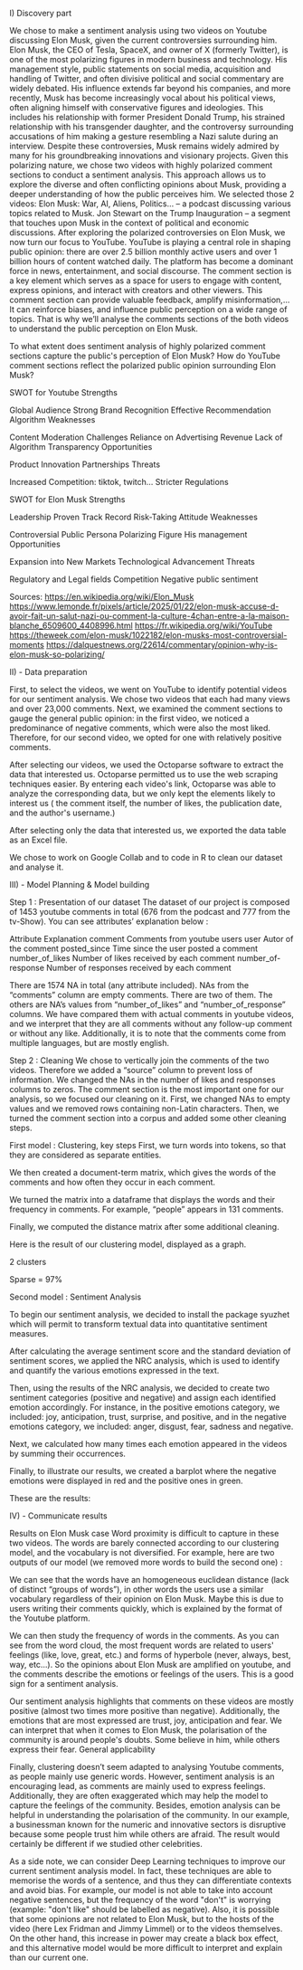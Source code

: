 I) Discovery part 

We chose to make a sentiment analysis using two videos on Youtube discussing Elon Musk, given the current controversies surrounding him.
Elon Musk, the CEO of Tesla, SpaceX, and owner of X (formerly Twitter), is one of the most polarizing figures in modern business and technology. 
His management style, public statements on social media, acquisition and handling of Twitter, and often divisive political and social commentary are widely debated. 
His influence extends far beyond his companies, and more recently, Musk has become increasingly vocal about his political views, often aligning himself with conservative figures and ideologies. 
This includes his relationship with former President Donald Trump, his strained relationship with his transgender daughter, and the controversy surrounding accusations of him making a gesture resembling a Nazi salute during an interview.
Despite these controversies, Musk remains widely admired by many for his groundbreaking innovations and visionary projects. 
Given this polarizing nature, we chose two videos with highly polarized comment sections to conduct a sentiment analysis. 
This approach allows us to explore the diverse and often conflicting opinions about Musk, providing a deeper understanding of how the public perceives him. 
 We selected those 2 videos: 
Elon Musk: War, AI, Aliens, Politics… – a podcast discussing various topics related to Musk.
Jon Stewart on the Trump Inauguration – a segment that touches upon Musk in the context of political and economic discussions.
After exploring the polarized controversies on Elon Musk, we now turn our focus to YouTube. YouTube is  playing a central role in shaping public opinion: there are over 2.5 billion monthly active users and over 1 billion hours of content watched daily. 
The platform has become a dominant force in news, entertainment, and social discourse. The comment section is a key element which serves as a space for users to engage with content, express opinions, and interact with creators and other viewers. 
This comment section can provide valuable feedback, amplify misinformation,... It can reinforce biases, and influence public perception on a wide range of topics. 
That is why we’ll analyse the comments sections of the both videos to understand the public perception on Elon Musk.

To what extent does sentiment analysis of highly polarized comment sections capture the public's perception of Elon Musk? 
How do YouTube comment sections reflect the polarized public opinion surrounding Elon Musk?


SWOT for Youtube
Strengths

Global Audience
Strong Brand Recognition
Effective Recommendation Algorithm
Weaknesses

Content Moderation Challenges
Reliance on Advertising Revenue
Lack of Algorithm Transparency
Opportunities

Product Innovation
Partnerships
Threats

Increased Competition: tiktok, twitch…
Stricter Regulations



SWOT for Elon Musk
Strengths

Leadership
Proven Track Record
Risk-Taking Attitude
Weaknesses

Controversial Public Persona
Polarizing Figure
His management
Opportunities

Expansion into New Markets
Technological Advancement
Threats

Regulatory and Legal fields
Competition
Negative public sentiment


Sources:
https://en.wikipedia.org/wiki/Elon_Musk
https://www.lemonde.fr/pixels/article/2025/01/22/elon-musk-accuse-d-avoir-fait-un-salut-nazi-ou-comment-la-culture-4chan-entre-a-la-maison-blanche_6509600_4408996.html
https://fr.wikipedia.org/wiki/YouTube
https://theweek.com/elon-musk/1022182/elon-musks-most-controversial-moments
https://dalquestnews.org/22614/commentary/opinion-why-is-elon-musk-so-polarizing/


II) - Data preparation

First, to select the videos, we went on YouTube to identify potential videos for our sentiment analysis. We chose two videos that each had many views and over 23,000 comments. Next, we examined the comment sections to gauge the general public opinion: in the first video, we noticed a predominance of negative comments, which were also the most liked. Therefore, for our second video, we opted for one with relatively positive comments.

After selecting our videos, we used the Octoparse software to extract the data that interested us. Octoparse permitted us to use the web scraping techniques easier. By entering each video's link, Octoparse was able to analyze the corresponding data, but we only kept the elements likely to interest us ( the comment itself, the number of likes, the publication date, and the author's username.)

After selecting only the data that interested us, we exported the data table as an Excel file.

We chose to work on Google Collab and to code in R to clean our dataset and analyse it.


III) - Model Planning & Model building

Step 1 :  Presentation of our dataset
The dataset of our project is composed of 1453 youtube comments in total (676 from the podcast and 777 from the tv-Show). You can see attributes’ explanation below :

Attribute
Explanation
comment
Comments from youtube users
user
Autor of the comment
posted_since
Time since the user posted a comment
number_of_likes
Number of likes received by each comment
number_of-response
Number of responses received by each comment


There are 1574 NA in total (any attribute included).  NAs from the “comments” column are empty comments. There are two of them. The others are NA’s values from “number_of_likes” and “number_of_response” columns. We have compared them with actual comments in youtube videos, and we interpret that they are all  comments without any follow-up comment or without any like.
Additionally, it is to note that the comments come from multiple languages, but are mostly english.
 

Step 2 : Cleaning
We chose to vertically join the comments of the two videos. Therefore we added a “source” column to prevent loss of information.
We changed the NAs in the number of likes and responses columns to zeros.
The comment section is the most important one for our analysis, so we focused our cleaning on it. First, we changed NAs to empty values and we removed rows containing non-Latin characters. Then, we turned the comment section into a corpus and added some other cleaning steps.





First model : Clustering, key steps
 First, we turn words into tokens, so that they are considered as separate entities.

 



We then created a document-term matrix, which gives the words of the comments and how often they occur in each comment.



We turned the matrix into a dataframe that displays the words and their frequency in comments.
For example, “people” appears in 131 comments.



Finally, we computed the distance matrix after some additional cleaning.




Here is the result of our clustering model, displayed as a graph.


2 clusters


Sparse = 97% 









Second model : Sentiment Analysis

To begin our sentiment analysis, we decided to install the package syuzhet which will permit to transform textual data into quantitative sentiment measures.



After calculating the average sentiment score and the standard deviation of sentiment scores, we applied the NRC analysis, which is used to identify and quantify the various emotions expressed in the text. 


Then, using the results of the NRC analysis, we decided to create two sentiment categories (positive and negative) and assign each identified emotion accordingly. 
For instance, in the positive emotions category, we included: joy, anticipation, trust, surprise, and positive, and in the negative emotions category, we included: anger, disgust, fear, sadness and negative.

 Next, we calculated how many times each emotion appeared in the videos by summing their occurrences. 

Finally, to illustrate our results, we created a barplot where the negative emotions were displayed in red and the positive ones in green.

These are the results:





IV) - Communicate results

Results on Elon Musk case
Word proximity is difficult to capture in these two videos. The words are barely connected according to our clustering model, and the vocabulary is not diversified. For example, here are two outputs of our model (we removed more words to build the second one) :

We can see that the words have an homogeneous euclidean distance (lack of distinct “groups of words”), in other words the users use a similar vocabulary regardless of their opinion on Elon Musk. Maybe this is due to users writing their comments quickly, which is explained by the format of the Youtube platform.


We can then study the frequency of words in the comments. As you can see from the word cloud, the most frequent words are related to users' feelings (like, love, great, etc.) and forms of hyperbole (never, always, best, way, etc…). So the opinions about Elon Musk are amplified on youtube, and the comments describe the emotions or feelings of the users. This is a good sign for a sentiment analysis.


Our sentiment analysis highlights that comments on these videos are mostly positive (almost two times more positive than negative). Additionally, the emotions that are most expressed are trust, joy, anticipation and fear. We can interpret that when it comes to Elon Musk, the polarisation of the community is around people's doubts. Some believe in him, while others express their fear.
General applicability

Finally, clustering doesn’t seem adapted to analysing Youtube comments, as people mainly use generic words. 
However, sentiment analysis is an encouraging lead, as comments are mainly used to express feelings. Additionally, they are often exaggerated which may help the model to capture the feelings of the community.
Besides, emotion analysis can be helpful in understanding the polarisation of the community. In our example, a businessman known for the numeric and innovative sectors is disruptive because some people trust him while others are afraid. The result would certainly be different if we studied other celebrities.

As a side note, we can consider Deep Learning techniques to improve our current sentiment analysis model. In fact, these techniques are able to memorise the words of a sentence, and thus they can differentiate contexts and avoid bias. For example, our model is not able to take into account negative sentences, but the frequency of the word "don't" is worrying (example: "don't like" should be labelled as negative). Also, it is possible that some opinions are not related to Elon Musk, but to the hosts of the video (here Lex Fridman and Jimmy Limmel) or to the videos themselves.
On the other hand, this increase in power may create a black box effect, and this alternative model would be more difficult to interpret and explain than our current one.
